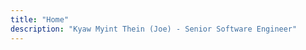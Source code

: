 ```yaml
---
title: "Home"
description: "Kyaw Myint Thein (Joe) - Senior Software Engineer"
---
```


<!-- This page now uses Profile Mode with the Burmese Gopher icon -->
<!-- Content is managed through config.toml profileMode settings -->